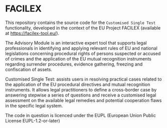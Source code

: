 #  F A C I L E X 
 
This repository contains the source code for the `Customised Single Test` functionality, developed in the context of the EU Project FACILEX (available at https://facilex-tool.eu/).

 The Advisory Module is an interactive expert tool that supports legal professionals in identifying and applying relevant rules of EU and national legislations concerning procedural rights of persons suspected or accused of crimes and the application of the EU mutual recognition instruments regarding surrender procedures, evidence gathering, freezing and confiscation of assets.

Customised Single Test: assists users in resolving practical cases related to the application of the EU procedural directives and mutual recognition instruments. It allows legal practitioners to define a cross-border case by answering stepwise a series of questions and receive a customised legal assessment on the available legal remedies and potential cooperation flaws in the specific legal system. 

The code in question is licenced under the EUPL (European Union Public License EUPL-1.2-or-later)
